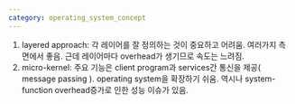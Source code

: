```yaml
---
category: operating_system_concept
---
```


1. layered approach: 각 레이어를 잘 정의하는 것이 중요하고 어려움. 여러가지 측면에서 좋음. 근데 레이어마다 overhead가 생기므로 속도는 느려짐.
2. micro-kernel: 주요 기능은 client program과 services간 통신을 제공( message passing ). operating system을 확장하기 쉬움. 역시나 system-function overhead증가로 인한 성능 이슈가 있음.
